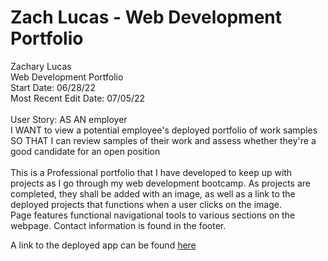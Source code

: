 # Zach Lucas - Web Development Portfolio
Zachary Lucas<br>
Web Development Portfolio<br>
Start Date: 06/28/22<br>
Most Recent Edit Date: 07/05/22<br>
<br>
User Story: AS AN employer<br>
I WANT to view a potential employee's deployed portfolio of work samples<br>
SO THAT I can review samples of their work and assess whether they're a good candidate for an open position<br>
<br>
This is a Professional portfolio that I have developed to keep up with projects as I go through my web development bootcamp. As projects are completed, they shall be added with an image, as well as a link to the deployed projects that functions when a user clicks on the image.
<br>
Page features functional navigational tools to various sections on the webpage. Contact information is found in the footer.

A link to the deployed app can be found <a href="https://lucasz10.github.io/Zach-Lucas-Portfolio/">here</a>
